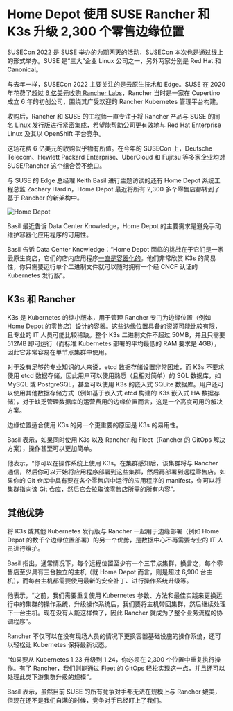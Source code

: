 # Home Depot 使用 SUSE Rancher 和 K3s 升级 2,300 个零售边缘位置

SUSECon 2022 是 SUSE 举办的为期两天的活动，[SUSECon](https://susecon.com/) 本次也是通过线上的形式举办。SUSE 是“三大”企业 Linux 公司之一，另外两家分别是 Red Hat 和 Canonical。

与去年一样，SUSECon 2022 主要关注的是云原生技术和 Edge。SUSE 在 2020 年花费了超过 [6 亿美元收购 Rancher Labs](https://www.datacenterknowledge.com/open-source/rancher-acquisition-may-make-suse-kubernetes-and-hybrid-cloud-powerhouse)，Rancher 当时是一家在 Cupertino 成立 6 年的初创公司，围绕其广受欢迎的 Rancher Kubernetes 管理平台构建。

收购后，Rancher 和 SUSE 的工程师一直专注于将 Rancher 产品与 SUSE 的同名 Linux 发行版进行紧密集成，希望能帮助公司更有效地与 Red Hat Enterprise Linux 及其以 OpenShift 平台竞争。

这场花费 6 亿美元的收购似乎物有所值。在今年的 SUSECon 上，Deutsche Telecom、Hewlett Packard Enterprise、UberCloud 和 Fujitsu 等多家企业均对 SUSE/Rancher 这个组合赞不绝口。

与 SUSE 的 Edge 总经理 Keith Basil 进行主题访谈的还有 Home Depot 系统工程总监 Zachary Hardin，Home Depot 最近将所有 2,300 多个零售店都转到了基于 Rancher 的新架构中。

![Home Depot](https://www.datacenterknowledge.com/sites/datacenterknowledge.com/files/styles/article_featured_standard/public/home-depot_0.jpg?itok=iFTtoVkc)

Basil 最近告诉 Data Center Knowledge，Home Depot 的主要需求是避免手动维护容器化应用程序的可用性。

Basil 告诉 Data Center Knowledge：“Home Depot 面临的挑战在于它们是一家云原生商店，它们的店内应用程序[一直是容器化的](https://www.datacenterknowledge.com/edge-computing/how-kubernetes-could-underpin-edge-computing-platforms)。他们非常欣赏 K3s 的简易性，你只需要运行单个二进制文件就可以随时拥有一个经 CNCF 认证的 Kubernetes 发行版”。

## **K3s 和 Rancher**

K3s 是 Kubernetes 的缩小版本，用于管理 Rancher 专门为边缘位置（例如 Home Depot 的零售店）设计的容器。这些边缘位置具备的资源可能比较有限，且专业的 IT 人员可能比较稀缺。整个 K3s 二进制文件不超过 50MB，并且只需要 512MB 即可运行（而标准 Kubernetes 部署的平均最低的 RAM 要求是 4GB），因此它非常容易在单节点集群中使用。

对于没有足够的专业知识的人来说，etcd 数据存储设置非常困难，而 K3s 不要求使用 etcd 数据存储，因此用户可以使用熟悉（且相对简单）的 SQL 数据库，如 MySQL 或 PostgreSQL，甚至可以使用 K3s 的嵌入式 SQLite 数据库。用户还可以使用其他数据存储方式（例如基于嵌入式 etcd 构建的 K3s 嵌入式 HA 数据存储），对于缺乏管理数据库的运营费用的边缘位置而言，这是一个高度可用的解决方案。

边缘位置适合使用 K3s 的另一个更重要的原因是 K3s 的易用性。

Basil 表示，如果同时使用 K3s 以及 Rancher 和 Fleet（Rancher 的 GitOps 解决方案），操作甚至可以更加简单。

他表示，“你可以在操作系统上使用 K3s。在集群感知后，该集群将与 Rancher 通信，然后你可以开始将应用程序部署到这些集群，然后再部署到远程零售店。如果你的 Git 仓库中具有要在各个零售店中运行的应用程序的 manifest，你可以将集群指向该 Git 仓库，然后它会拉取该零售店所需的所有内容”。

## **其他优势**

将 K3s 或其他 Kubernetes 发行版与 Rancher 一起用于边缘部署（例如 Home Depot 的数千个边缘位置部署）的另一个优势，是数据中心不再需要专业的 IT 人员进行维护。

Basil 指出，通常情况下，每个远程位置至少有一个三节点集群，换言之，每个零售店至少具有三台独立的主机（就 Home Depot 而言，则是超过 6,900 台主机），而每台主机都需要使用最新的安全补丁、进行操作系统升级等。

他表示，“之前，我们需要重复使用 Kubernetes 参数、方法和最佳实践来更换运行中的集群的操作系统，升级操作系统后，我们要将主机带回集群，然后继续处理下一台主机。现在没有人能这样做了，因此 Rancher 就成为了整个业务流程的协调程序”。

Rancher 不仅可以在没有现场人员的情况下更换容器基础设施的操作系统，还可以轻松让 Kubernetes 保持最新状态。

“如果要从 Kubernetes 1.23 升级到 1.24，你必须在 2,300 个位置中重复执行操作。有了 Rancher，我们则能通过 Fleet 的 GitOps 轻松实现这一点，并且还可以处理此类下游集群升级的规模”。

Basil 表示，虽然目前 SUSE 的所有竞争对手都无法在规模上与 Rancher 媲美，但现在还不是我们自满的时候，竞争对手已经盯上了我们。
